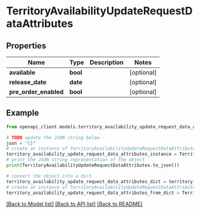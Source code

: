 # TerritoryAvailabilityUpdateRequestDataAttributes


## Properties

Name | Type | Description | Notes
------------ | ------------- | ------------- | -------------
**available** | **bool** |  | [optional] 
**release_date** | **date** |  | [optional] 
**pre_order_enabled** | **bool** |  | [optional] 

## Example

```python
from openapi_client.models.territory_availability_update_request_data_attributes import TerritoryAvailabilityUpdateRequestDataAttributes

# TODO update the JSON string below
json = "{}"
# create an instance of TerritoryAvailabilityUpdateRequestDataAttributes from a JSON string
territory_availability_update_request_data_attributes_instance = TerritoryAvailabilityUpdateRequestDataAttributes.from_json(json)
# print the JSON string representation of the object
print(TerritoryAvailabilityUpdateRequestDataAttributes.to_json())

# convert the object into a dict
territory_availability_update_request_data_attributes_dict = territory_availability_update_request_data_attributes_instance.to_dict()
# create an instance of TerritoryAvailabilityUpdateRequestDataAttributes from a dict
territory_availability_update_request_data_attributes_from_dict = TerritoryAvailabilityUpdateRequestDataAttributes.from_dict(territory_availability_update_request_data_attributes_dict)
```
[[Back to Model list]](../README.md#documentation-for-models) [[Back to API list]](../README.md#documentation-for-api-endpoints) [[Back to README]](../README.md)


